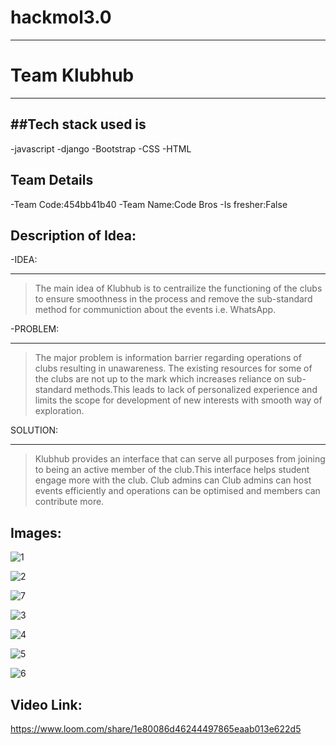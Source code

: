 # hackmol3.0
---
# Team Klubhub
---

##Tech stack used is
---
-javascript
-django
-Bootstrap
-CSS
-HTML


Team Details
---
-Team Code:454bb41b40
-Team Name:Code Bros
-Is fresher:False


Description of Idea:
---
-IDEA:
***
>The main idea of Klubhub is to centrailize the functioning of the clubs to ensure smoothness in the process and remove the sub-standard method for communiction about the events i.e. WhatsApp.

-PROBLEM:
***
>The major problem is information barrier regarding operations of clubs resulting in unawareness. The existing resources for some of the clubs are not up to the mark which increases reliance on sub-standard methods.This leads to lack of personalized experience and limits the scope for development of new interests with smooth way of exploration.


SOLUTION:
***
>Klubhub provides an interface that can serve all purposes from joining to being an active member of the club.This interface helps student engage more with the club. Club admins can Club admins can host events efficiently and operations can be optimised and members can contribute more.

Images:
---
![1](https://user-images.githubusercontent.com/89701633/155892361-12a68582-56ef-4f27-8a57-7f8c4975da80.PNG)

![2](https://user-images.githubusercontent.com/89701633/155892371-1f360753-e52e-4e93-b8c1-d41fe1f695c7.PNG)

![7](https://user-images.githubusercontent.com/89701633/155892739-7ffc272a-735a-4411-a9ea-993d28f86c91.PNG)

![3](https://user-images.githubusercontent.com/89701633/155892386-627ebfcf-b431-452d-beb0-bb77b24c4ee0.PNG)

![4](https://user-images.githubusercontent.com/89701633/155892396-46351cff-251d-457f-b9a6-42145a714af4.PNG)

![5](https://user-images.githubusercontent.com/89701633/155892399-8dae2ba9-a35a-4765-b7cf-9009ed7e0c11.PNG)

![6](https://user-images.githubusercontent.com/89701633/155892402-47334a59-2fd0-4c8d-8604-5e45856e8a0a.PNG)

Video Link:
---
https://www.loom.com/share/1e80086d46244497865eaab013e622d5
